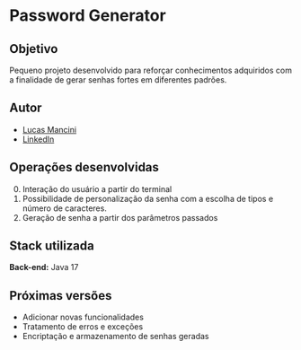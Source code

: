 # Password Generator

## Objetivo
Pequeno projeto desenvolvido para reforçar conhecimentos adquiridos com a finalidade de gerar senhas fortes em diferentes padrões.

## Autor

- [Lucas Mancini](https://www.github.com.br/mancinilucas)
- [LinkedIn](https://www.linkedin.com/in/lucasgmancini/)

## Operações desenvolvidas

0. Interação do usuário a partir do terminal
1. Possibilidade de personalização da senha com a escolha de tipos e número de caracteres.
2. Geração de senha a partir dos parâmetros passados

## Stack utilizada
**Back-end:** Java 17

## Próximas versões
- Adicionar novas funcionalidades
- Tratamento de erros e exceções
- Encriptação e armazenamento de senhas geradas
